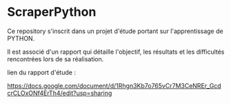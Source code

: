# ScraperPython

Ce repository s'inscrit dans un projet d'étude portant sur l'apprentissage de PYTHON.

Il est associé d'un rapport qui détaille l'objectif, les résultats et les difficultés rencontrées lors de sa réalisation.

lien du rapport d'étude :

https://docs.google.com/document/d/1Rhgn3Kb7o765vCr7M3CeNREr_GcdcrCLOxONf4ErTh4/edit?usp=sharing

